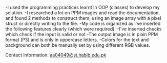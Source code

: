 -I used the programming practices learnt in OOP (classes) to develop my solution.
-I researched a lot on PPM images and read the documentation, and found 2 methods to construct them, using an image array with a pixel struct or directly writing to the file.
-My code is organized as i've inserted the following features clearly (which were required):
-I've inserted checks which check if the input is valid or not
-The output image is in plain PPM format (P3) and is only in uppercase letters.
-Colors for the text and background can both be manually set by using different RGB values.

Contact information: aa04049@st.habib.edu.pk
